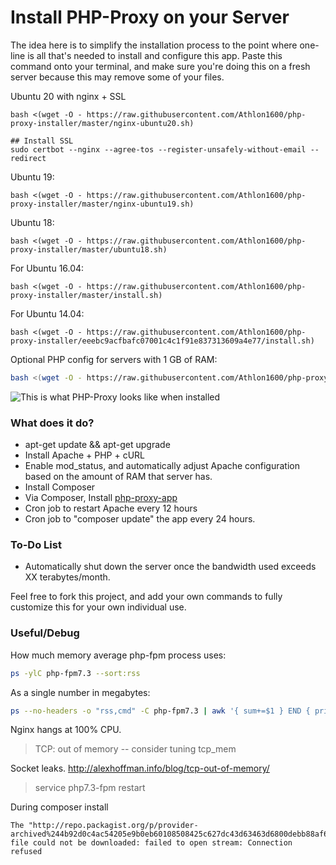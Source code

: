 # Install PHP-Proxy on your Server

The idea here is to simplify the installation process to the point where one-line is all that's needed to install and configure this app. Paste this command onto your terminal, and make sure you're doing this on a fresh server because this may remove some of your files.


Ubuntu 20 with nginx + SSL
```console
bash <(wget -O - https://raw.githubusercontent.com/Athlon1600/php-proxy-installer/master/nginx-ubuntu20.sh)

## Install SSL
sudo certbot --nginx --agree-tos --register-unsafely-without-email --redirect
```

Ubuntu 19:
```console
bash <(wget -O - https://raw.githubusercontent.com/Athlon1600/php-proxy-installer/master/nginx-ubuntu19.sh)
```

Ubuntu 18:
```console
bash <(wget -O - https://raw.githubusercontent.com/Athlon1600/php-proxy-installer/master/ubuntu18.sh)
```

For Ubuntu 16.04:

```shell
bash <(wget -O - https://raw.githubusercontent.com/Athlon1600/php-proxy-installer/master/install.sh)
```

For Ubuntu 14.04:

```shell
bash <(wget -O - https://raw.githubusercontent.com/Athlon1600/php-proxy-installer/eeebc9acfbafc07001c4c1f91e837313609a4e77/install.sh)
```

Optional PHP config for servers with 1 GB of RAM:

```bash
bash <(wget -O - https://raw.githubusercontent.com/Athlon1600/php-proxy-installer/master/php/php-fpm-1gb.sh)
```


![This is what PHP-Proxy looks like when installed](http://i.imgur.com/BvhBPD0.png?2)

### What does it do?

* apt-get update && apt-get upgrade
* Install Apache + PHP + cURL
* Enable mod_status, and automatically adjust Apache configuration based on the amount of RAM that server has.
* Install Composer
* Via Composer, Install [php-proxy-app](https://github.com/Athlon1600/php-proxy-app)
* Cron job to restart Apache every 12 hours
* Cron job to "composer update" the app every 24 hours.


### To-Do List

* Automatically shut down the server once the bandwidth used exceeds XX terabytes/month.


Feel free to fork this project, and add your own commands to fully customize this for your own individual use.

### Useful/Debug

How much memory average php-fpm process uses:

```bash
ps -ylC php-fpm7.3 --sort:rss
```

As a single number in megabytes:
```bash
ps --no-headers -o "rss,cmd" -C php-fpm7.3 | awk '{ sum+=$1 } END { printf ("%d%s\n", sum/NR/1024,"Mb") }' 
```

Nginx hangs at 100% CPU.

> TCP: out of memory -- consider tuning tcp_mem

Socket leaks.
http://alexhoffman.info/blog/tcp-out-of-memory/

> service php7.3-fpm restart

During composer install

```shell
The "http://repo.packagist.org/p/provider-archived%244b92d0c4ac54205e9b0eb60108508425c627dc43d63463d6800debb88af69674.json" file could not be downloaded: failed to open stream: Connection refused
```
